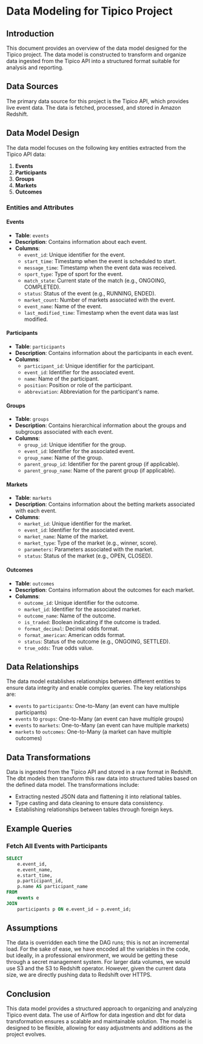 # Data Modeling for Tipico Project

## Introduction

This document provides an overview of the data model designed for the Tipico project. The data model is constructed to transform and organize data ingested from the Tipico API into a structured format suitable for analysis and reporting.

## Data Sources

The primary data source for this project is the Tipico API, which provides live event data. The data is fetched, processed, and stored in Amazon Redshift.

## Data Model Design

The data model focuses on the following key entities extracted from the Tipico API data:

1. **Events**
2. **Participants**
3. **Groups**
4. **Markets**
5. **Outcomes**

### Entities and Attributes

#### Events

- **Table**: `events`
- **Description**: Contains information about each event.
- **Columns**:
  - `event_id`: Unique identifier for the event.
  - `start_time`: Timestamp when the event is scheduled to start.
  - `message_time`: Timestamp when the event data was received.
  - `sport_type`: Type of sport for the event.
  - `match_state`: Current state of the match (e.g., ONGOING, COMPLETED).
  - `status`: Status of the event (e.g., RUNNING, ENDED).
  - `market_count`: Number of markets associated with the event.
  - `event_name`: Name of the event.
  - `last_modified_time`: Timestamp when the event data was last modified.

#### Participants

- **Table**: `participants`
- **Description**: Contains information about the participants in each event.
- **Columns**:
  - `participant_id`: Unique identifier for the participant.
  - `event_id`: Identifier for the associated event.
  - `name`: Name of the participant.
  - `position`: Position or role of the participant.
  - `abbreviation`: Abbreviation for the participant's name.

#### Groups

- **Table**: `groups`
- **Description**: Contains hierarchical information about the groups and subgroups associated with each event.
- **Columns**:
  - `group_id`: Unique identifier for the group.
  - `event_id`: Identifier for the associated event.
  - `group_name`: Name of the group.
  - `parent_group_id`: Identifier for the parent group (if applicable).
  - `parent_group_name`: Name of the parent group (if applicable).

#### Markets

- **Table**: `markets`
- **Description**: Contains information about the betting markets associated with each event.
- **Columns**:
  - `market_id`: Unique identifier for the market.
  - `event_id`: Identifier for the associated event.
  - `market_name`: Name of the market.
  - `market_type`: Type of the market (e.g., winner, score).
  - `parameters`: Parameters associated with the market.
  - `status`: Status of the market (e.g., OPEN, CLOSED).

#### Outcomes

- **Table**: `outcomes`
- **Description**: Contains information about the outcomes for each market.
- **Columns**:
  - `outcome_id`: Unique identifier for the outcome.
  - `market_id`: Identifier for the associated market.
  - `outcome_name`: Name of the outcome.
  - `is_traded`: Boolean indicating if the outcome is traded.
  - `format_decimal`: Decimal odds format.
  - `format_american`: American odds format.
  - `status`: Status of the outcome (e.g., ONGOING, SETTLED).
  - `true_odds`: True odds value.

## Data Relationships

The data model establishes relationships between different entities to ensure data integrity and enable complex queries. The key relationships are:

- `events` to `participants`: One-to-Many (an event can have multiple participants)
- `events` to `groups`: One-to-Many (an event can have multiple groups)
- `events` to `markets`: One-to-Many (an event can have multiple markets)
- `markets` to `outcomes`: One-to-Many (a market can have multiple outcomes)

## Data Transformations

Data is ingested from the Tipico API and stored in a raw format in Redshift. The dbt models then transform this raw data into structured tables based on the defined data model. The transformations include:

- Extracting nested JSON data and flattening it into relational tables.
- Type casting and data cleaning to ensure data consistency.
- Establishing relationships between tables through foreign keys.

## Example Queries

### Fetch All Events with Participants

```sql
SELECT
    e.event_id,
    e.event_name,
    e.start_time,
    p.participant_id,
    p.name AS participant_name
FROM
    events e
JOIN
    participants p ON e.event_id = p.event_id;
```
## Assumptions

The data is overridden each time the DAG runs; this is not an incremental load.
For the sake of ease, we have encoded all the variables in the code, but ideally, in a professional environment, we would be getting these through a secret management system.
For larger data volumes, we would use S3 and the S3 to Redshift operator. However, given the current data size, we are directly pushing data to Redshift over HTTPS.

## Conclusion
This data model provides a structured approach to organizing and analyzing Tipico event data. The use of Airflow for data ingestion and dbt for data transformation ensures a scalable and maintainable solution. The model is designed to be flexible, allowing for easy adjustments and additions as the project evolves.